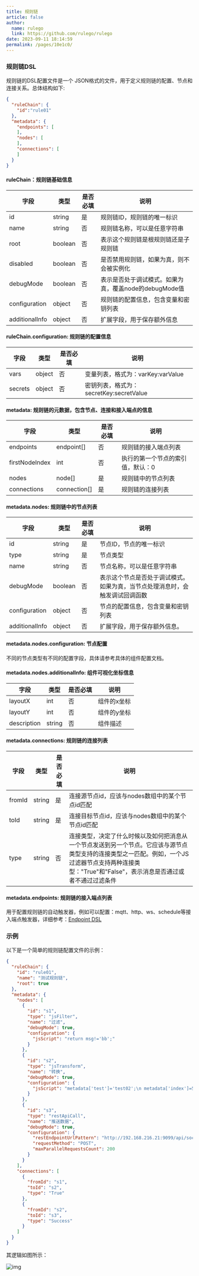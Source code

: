 ```yaml
---
title: 规则链
article: false
author: 
  name: rulego
  link: https://github.com/rulego/rulego
date: 2023-09-11 18:14:59
permalink: /pages/10e1c0/
---
```


### 规则链DSL
规则链的DSL配置文件是一个 JSON格式的文件，用于定义规则链的配置、节点和连接关系。总体结构如下:
```json
{
  "ruleChain": {
    "id":"rule01"
  },
  "metadata": {
    "endpoints": [
    ],
    "nodes": [
    ],
    "connections": [
    ]
  }
}
```

#### ruleChain：规则链基础信息

| 字段                                | 类型      | 是否必填 | 说明                                |
|-----------------------------------|---------|------|-----------------------------------|
| id                                | string  | 是    | 规则链ID，规则链的唯一标识                    |
| name                              | string  | 否    | 规则链名称，可以是任意字符串                    |
| root                              | boolean | 否    | 表示这个规则链是根规则链还是子规则链                |
| disabled <Badge text="v0.27.0+"/> | boolean | 否    | 是否禁用规则链，如果为真，则不会被实例化              |                           |
| debugMode                         | boolean | 否    | 表示是否处于调试模式。如果为真，覆盖node的debugMode值 |
| configuration                     | object  | 否    | 规则链的配置信息，包含变量和密钥列表                |
| additionalInfo                    | object  | 否    | 扩展字段，用于保存额外信息                     |

#### ruleChain.configuration: 规则链的配置信息

| 字段      | 类型     | 是否必填 | 说明                             |
|---------|--------|------|--------------------------------|
| vars    | object | 否    | 变量列表，格式为：varKey:varValue       |
| secrets | object | 否    | 密钥列表，格式为：secretKey:secretValue |


#### metadata: 规则链的元数据，包含节点、连接和接入端点的信息 

| 字段             | 类型           | 是否必填 | 说明                |
|----------------|--------------|------|-------------------|
| endpoints      | endpoint[]   | 否    | 规则链的接入端点列表        |
| firstNodeIndex | int          | 否    | 执行的第一个节点的索引值，默认：0 |
| nodes          | node[]       | 是    | 规则链中的节点列表         |
| connections    | connection[] | 是    | 规则链的连接列表          |

#### metadata.nodes: 规则链中的节点列表 

| 字段             | 类型      | 是否必填 | 说明                                     |
|----------------|---------|------|----------------------------------------|
| id             | string  | 是    | 节点ID，节点的唯一标识                           |
| type           | string  | 是    | 节点类型                                   |
| name           | string  | 否    | 节点名称，可以是任意字符串                          |
| debugMode      | boolean | 否    | 表示这个节点是否处于调试模式。如果为真，当节点处理消息时，会触发调试回调函数 |
| configuration  | object  | 否    | 节点的配置信息，包含变量和密钥列表                      |
| additionalInfo | object  | 否    | 扩展字段，用于保存额外信息。                         |

#### metadata.nodes.configuration: 节点配置 

不同的节点类型有不同的配置字段，具体请参考具体的组件配置文档。

#### metadata.nodes.additionalInfo: 组件可视化坐标信息 

| 字段          | 类型     | 是否必填 | 说明     |
|-------------|--------|------|--------|
| layoutX     | int    | 否    | 组件的x坐标 |
| layoutY     | int    | 否    | 组件的y坐标 |
| description | string | 否    | 组件描述   |

#### metadata.connections: 规则链的连接列表 

| 字段     | 类型     | 是否必填 | 说明                                                                                                          |
|--------|--------|------|-------------------------------------------------------------------------------------------------------------|
| fromId | string | 是    | 连接源节点id，应该与nodes数组中的某个节点id匹配                                                                                |
| toId   | string | 是    | 连接目标节点id，应该与nodes数组中的某个节点id匹配                                                                               |
| type   | string | 否    | 连接类型，决定了什么时候以及如何把消息从一个节点发送到另一个节点。它应该与源节点类型支持的连接类型之一匹配。例如，一个JS过滤器节点支持两种连接类型："True"和"False"，表示消息是否通过或者不通过过滤条件 |

#### metadata.endpoints: 规则链的接入端点列表 <Badge text="v0.21.0+"/>  

用于配置规则链的自动触发器，例如可以配置：mqtt、http、ws、schedule等接入端点触发器，详细参考：[Endpoint DSL](/pages/390ad7/) 


### 示例
以下是一个简单的规则链配置文件的示例：

```json
{
  "ruleChain": {
    "id": "rule01",
    "name": "测试规则链",
    "root": true
  },
  "metadata": {
    "nodes": [
      {
        "id": "s1",
        "type": "jsFilter",
        "name": "过滤",
        "debugMode": true,
        "configuration": {
          "jsScript": "return msg!='bb';"
        }
      },
      {
        "id": "s2",
        "type": "jsTransform",
        "name": "转换",
        "debugMode": true,
        "configuration": {
          "jsScript": "metadata['test']='test02';\n metadata['index']=50;\n msgType='TEST_MSG_TYPE2';\n var msg2=JSON.parse(msg);\n msg2['aa']=66;\n return {'msg':msg2,'metadata':metadata,'msgType':msgType};"
        }
      },
      {
        "id": "s3",
        "type": "restApiCall",
        "name": "推送数据",
        "debugMode": true,
        "configuration": {
          "restEndpointUrlPattern": "http://192.168.216.21:9099/api/socket/msg",
          "requestMethod": "POST",
          "maxParallelRequestsCount": 200
        }
      }
    ],
    "connections": [
      {
        "fromId": "s1",
        "toId": "s2",
        "type": "True"
      },
      {
        "fromId": "s2",
        "toId": "s3",
        "type": "Success"
      }
    ]
  }
}
```

其逻辑如图所示：

![img](/img/chain/chain_simple.png)
